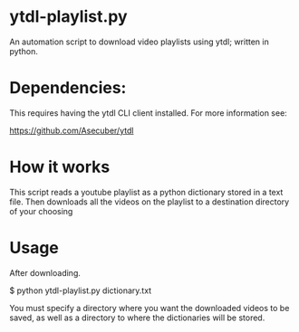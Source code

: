 # ytdl-playlist.py
An  automation script to download video playlists using ytdl; written in python.  

# Dependencies:
This requires having the ytdl CLI client installed.  For more information see:

https://github.com/Asecuber/ytdl

# How it works

This script reads a youtube playlist as a python dictionary stored in a text file.  Then downloads all the videos on the playlist to a destination directory of your choosing


# Usage

After downloading.  

$ python ytdl-playlist.py dictionary.txt

You must specify a directory where you want the downloaded videos to be saved, as well as a directory to where the dictionaries will be stored.

